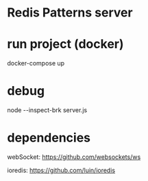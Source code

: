 # Redis Patterns server

# run project (docker)
docker-compose up

# debug 
node --inspect-brk server.js

# dependencies
webSocket: https://github.com/websockets/ws

ioredis: https://github.com/luin/ioredis
